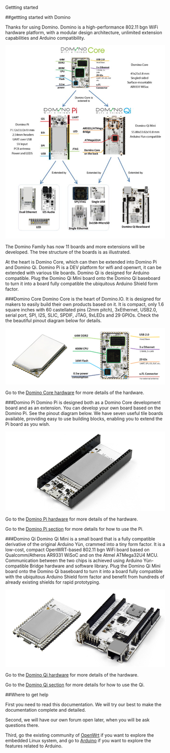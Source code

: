 Gettting started

##gettting started with Domino

Thanks for using Domino. Domino is a high-performance 802.11 bgn WiFi hardware platform, with a modular design architecture, unlimited extension capabilities and Arduino compatibility.

![Domono family](tree.jpg)

The Domino Family has now 11 boards and more extensions will be developed. The tree structure of the boards is as illustrated.

At the heart is Domino Core, which can then be extended into Domino Pi and Domino Qi. Domino Pi is a DEV platform for wifi and openwrt, it can be extended with various tile boards. Domino Qi is designed for Arduino compatible. Plug the Domino Qi Mini board onto the Domino Qi baseboard to turn it into a board fully compatible the ubiquitous Arduino Shield form factor.


###Domino Core
Domino Core is the heart of Domino.IO. It is designed for makers to easily build their own products based on it. It is compact, only 1.6 square inches with 60 castellated pins (2mm pitch), 3xEthernet, USB2.0, serial port, SPI, I2S, SLIC, SPDIF, JTAG, 9xLEDs and 29 GPIOs. Check the the beautiful pinout diagram below for details.

![Domino Core](core.png)

Go to the [Domino Core hardware](hardware/core/) for more details of the hardware.


###Domino Pi
Domino Pi is designed both as a Domino Core development board and as an extension. You can develop your own board based on the Domino Pi. See the pinout diagram below. We have seven useful tile boards available, providing easy to use building blocks, enabling you to extend the Pi board as you wish.

![Domino Pi](domino-pi.png)

Go to the [Domino Pi hardware](hardware/pi/) for more details of the hardware.

Go to the [Domino Pi section](pi/) for more details for how to use the Pi.



###Domino Qi
Domino Qi Mini is a small board that is a fully compatible derivative of the original Arduino Yùn, crammed into a tiny form factor. It is a low-cost, compact OpenWRT-based 802.11 bgn WiFi board based on Qualcomm/Atheros AR9331 WiSoC and on the Atmel ATMega32U4 MCU. Communication between the two chips is achieved using Arduino Yùn-compatible Bridge hardware and software library.
Plug the Domino Qi Mini board onto the Domino Qi baseboard to turn it into a board fully compatible with the ubiquitous Arduino Shield form factor and benefit from hundreds of already existing shields for rapid prototyping.

![Domino Pi](domino-qi.png)

Go to the [Domino Qi hardware](hardware/qi/) for more details of the hardware.

Go to the [Domino Qi section](qi/) for more details for how to use the Qi.


##Where to get help

First you need to read this documentation. We will try our best to make the documentation complete and detailed. 

Second, we will have our own forum open later, when you will be ask questions there.

Third, go the existing community of [OpenWrt](http://www.openwrt.org) if you want to explore the embedded Linux system, and go to [Arduino](http://arduino.cc) if you want to explore the features related to Arduino.

